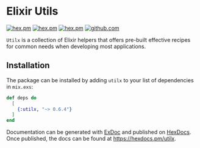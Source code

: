 # Elixir Utils

[![hex.pm](https://img.shields.io/hexpm/v/utilx.svg)](https://hex.pm/packages/utilx)
[![hex.pm](https://img.shields.io/hexpm/dt/utilx.svg)](https://hex.pm/packages/utilx)
[![hex.pm](https://img.shields.io/hexpm/l/utilx.svg)](https://hex.pm/packages/utilx)
[![github.com](https://img.shields.io/github/last-commit/marmelasoft/ex_utils.svg)](https://github.com/marmelasoft/ex_utils)

`Utilx` is a collection of Elixir helpers that offers pre-built effective
recipes for common needs when developing most applications.

## Installation

The package can be installed by adding `utilx` to your list of dependencies in
`mix.exs`:

```elixir
def deps do
  [
    {:utilx, "~> 0.6.4"}
  ]
end
```

Documentation can be generated with [ExDoc](https://github.com/elixir-lang/ex_doc)
and published on [HexDocs](https://hexdocs.pm). Once published, the docs can
be found at <https://hexdocs.pm/utilx>.
